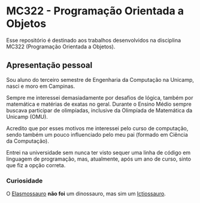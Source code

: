 # MC322 - Programação Orientada a Objetos
Esse repositório é destinado aos trabalhos desenvolvidos na disciplina MC322 (Programação Orientada a Objetos).

## Apresentação pessoal
Sou aluno do terceiro semestre de Engenharia da Computação na Unicamp, nasci e moro em Campinas.

Sempre me interessei demasiadamente por desafios de lógica, também por matemática e matérias de exatas no geral.  Durante o Ensino Médio sempre buscava participar de olimpíadas, inclusive da Olimpíada de Matemática da Unicamp (OMU).

Acredito que por esses motivos me interessei pelo curso de computação, sendo também um pouco influenciado pelo meu pai (formado em Ciência da Computação).

Entrei na universidade sem nunca ter visto sequer uma linha de código em linguagem de programação, mas, atualmente, após um ano de curso, sinto que fiz a opção correta.

### Curiosidade
O [Elasmossauro](https://en.wikipedia.org/wiki/Elasmosaurus) **não foi** um dinossauro, mas sim  um [Ictiossauro](https://pt.wikipedia.org/wiki/Ictiossauro).